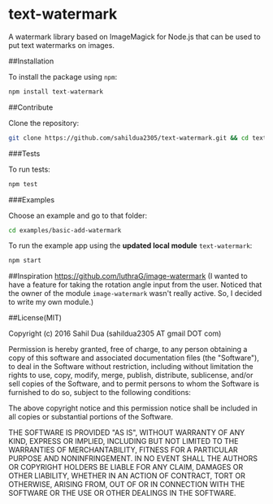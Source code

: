 # text-watermark
A watermark library based on ImageMagick for Node.js that can be used to put text watermarks on images.

##Installation

To install the package using `npm`:
```javascript
npm install text-watermark
```

##Contribute

Clone the repository:
```bash
git clone https://github.com/sahildua2305/text-watermark.git && cd text-watermark
```

###Tests

To run tests:
```javascript
npm test
```

###Examples

Choose an example and go to that folder:
```bash
cd examples/basic-add-watermark
```

To run the example app using the **updated local module** `text-watermark`:
```javascript
npm start
```

##Inspiration
https://github.com/luthraG/image-watermark (I wanted to have a feature for taking the rotation angle input from the user. Noticed that the owner of the module `image-watermark` wasn't really active. So, I decided to write my own module.)

##License(MIT)

Copyright (c) 2016 Sahil Dua (sahildua2305 AT gmail DOT com)

Permission is hereby granted, free of charge, to any person obtaining a copy
of this software and associated documentation files (the "Software"), to deal
in the Software without restriction, including without limitation the rights
to use, copy, modify, merge, publish, distribute, sublicense, and/or sell
copies of the Software, and to permit persons to whom the Software is
furnished to do so, subject to the following conditions:

The above copyright notice and this permission notice shall be included in all
copies or substantial portions of the Software.

THE SOFTWARE IS PROVIDED "AS IS", WITHOUT WARRANTY OF ANY KIND, EXPRESS OR
IMPLIED, INCLUDING BUT NOT LIMITED TO THE WARRANTIES OF MERCHANTABILITY,
FITNESS FOR A PARTICULAR PURPOSE AND NONINFRINGEMENT. IN NO EVENT SHALL THE
AUTHORS OR COPYRIGHT HOLDERS BE LIABLE FOR ANY CLAIM, DAMAGES OR OTHER
LIABILITY, WHETHER IN AN ACTION OF CONTRACT, TORT OR OTHERWISE, ARISING FROM,
OUT OF OR IN CONNECTION WITH THE SOFTWARE OR THE USE OR OTHER DEALINGS IN THE
SOFTWARE.
